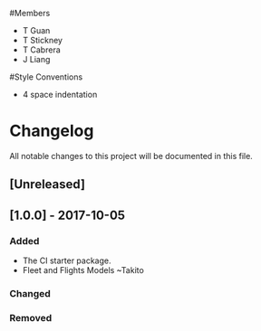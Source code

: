 #Members
- T Guan
- T Stickney
- T Cabrera
- J Liang

#Style Conventions
- 4 space indentation


# Changelog
All notable changes to this project will be documented in this file.

## [Unreleased]

## [1.0.0] - 2017-10-05
### Added
- The CI starter package.
- Fleet and Flights Models ~Takito

### Changed


### Removed